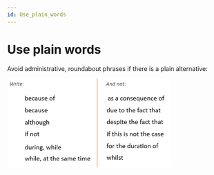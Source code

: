 ```yaml
---
id: Use_plain_words
---
```


# Use plain words

Avoid administrative, roundabout phrases if there is a plain alternative:

![](./assets/c4f70709-338f-4c33-bd3c-74ae84d955b2.png)

 